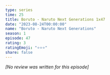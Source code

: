 ```yaml
---
type: series
time: 25
title: Boruto - Naruto Next Generations 1x47
date: "2023-08-24T00:00:00"
name: "Boruto - Naruto Next Generations"
season: 1
episode: 47
rating: 3
ratingEmoji: "⭐️⭐️⭐️"
share: false
---
```


_[No review was written for this episode]_
